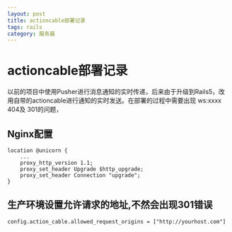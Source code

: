 ```yaml
---
layout: post
title: actioncable部署记录
tags: rails
category: 服务器
---
```


# actioncable部署记录
以前的项目中使用Pusher进行消息通知的实时传递，后来由于升级到Rails5，改用自带的actioncable进行通知的实时发送。在部署的过程中需要出现 ws:xxxx 404及 301的问题，

## Nginx配置

```
location @unicorn {
	...
	proxy_http_version 1.1;
	proxy_set_header Upgrade $http_upgrade;
	proxy_set_header Connection "upgrade";
}

```

## 生产环境设置允许请求的地址,不然会出现301错误

```
config.action_cable.allowed_request_origins = ["http://yourhost.com"]
```